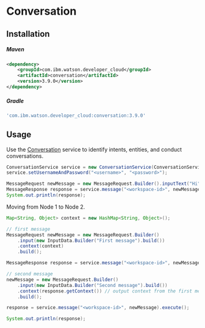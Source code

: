 # Conversation

## Installation

##### Maven
```xml
<dependency>
	<groupId>com.ibm.watson.developer_cloud</groupId>
	<artifactId>conversation</artifactId>
	<version>3.9.0</version>
</dependency>
```

##### Gradle
```gradle
'com.ibm.watson.developer_cloud:conversation:3.9.0'
```

## Usage

Use the [Conversation][conversation] service to identify intents, entities, and conduct conversations.

```java
ConversationService service = new ConversationService(ConversationService.VERSION_DATE_2017_03_02);
service.setUsernameAndPassword("<username>", "<password>");

MessageRequest newMessage = new MessageRequest.Builder().inputText("Hi").build();
MessageResponse response = service.message("<workspace-id>", newMessage).execute();
System.out.println(response);
```

Moving from Node 1 to Node 2.

```java
Map<String, Object> context = new HashMap<String, Object>();

// first message
MessageRequest newMessage = new MessageRequest.Builder()
	.input(new InputData.Builder("First message").build())
	.context(context)
	.build();

MessageResponse response = service.message("<workspace-id>", newMessage).execute();

// second message
newMessage = new MessageRequest.Builder()
	.input(new InputData.Builder("Second message").build())
	.context(response.getContext()) // output context from the first message
	.build();

response = service.message("<workspace-id>", newMessage).execute();

System.out.println(response);
```

[conversation]: https://console.bluemix.net/docs/services/conversation/index.html
